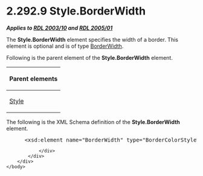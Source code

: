 <html dir="LTR" xmlns:mshelp="http://msdn.microsoft.com/mshelp" xmlns:ddue="http://ddue.schemas.microsoft.com/authoring/2003/5" xmlns:xlink="http://www.w3.org/1999/xlink" xmlns:tool="http://www.microsoft.com/tooltip">
    <head>
        <meta http-equiv="Content-Type" content="text/html; CHARSET=utf-8"></meta>
        <meta name="save" content="history"></meta>
        <title>2.292.9 Style.BorderWidth</title>
        <xml>
            <mshelp:toctitle title="2.292.9 Style.BorderWidth"></mshelp:toctitle>
            <mshelp:rltitle title="[MS-RDL]: Style.BorderWidth"></mshelp:rltitle>
            <mshelp:keyword index="A" term="d925e566-4b23-4c87-87f9-55fce0c8affe"></mshelp:keyword>
            <mshelp:attr name="DCSext.ContentType" value="open specification"></mshelp:attr>
            <mshelp:attr name="AssetID" value="d925e566-4b23-4c87-87f9-55fce0c8affe"></mshelp:attr>
            <mshelp:attr name="TopicType" value="kbRef"></mshelp:attr>
            <mshelp:attr name="DCSext.Title" value="[MS-RDL]: Style.BorderWidth" />
        </xml>
    </head>
    <body>
        <div id="header">
            <h1 class="heading">2.292.9 Style.BorderWidth</h1>
        </div>
        <div id="mainSection">
            <div id="mainBody">
                <div id="allHistory" class="saveHistory"></div>
                <div id="sectionSection0" class="section" name="collapseableSection">
                    

<p><b><i>Applies to </i></b><a href="a7e2ad00-07c8-4f6d-80ab-3ad55df7b233.html"><b><i>RDL 2003/10</i></b></a><b>
<i>and </i></b><a href="3ebe2912-4958-4832-b391-cad1f5e13338.html"><b><i>RDL 2005/01</i></b></a></p>

<p>The <b>Style.BorderWidth</b> element specifies the width of
a border. This element is optional and is of type <a href="7b65617e-ebed-480c-883c-239217aeb868.html">BorderWidth</a>.</p>

<p>Following is the parent element of the <b>Style.BorderWidth</b>
element.</p>

<table>
 <thead>
  <tr>
   <th>
   <p>Parent elements</p>
   </th>
  </tr>
 </thead>
 <tr>
  <td>
  <p><a href="ea446209-9c6a-46ce-b472-fae8b8350b37.html">Style</a>
  </p>
  </td>
 </tr>
</table>

<p>The following is the XML Schema definition of the <b>Style.BorderWidth</b>
element.</p>

<dl>
<dd>
<div><pre> &lt;xsd:element name=&quot;BorderWidth&quot; type=&quot;BorderColorStyleWidthType&quot; minOccurs=&quot;0&quot; /&gt;
</pre></div>
</dd></dl>


                </div>
            </div>
        </div>
    </body>
</html>